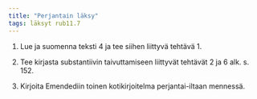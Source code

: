 ```yaml
---
title: "Perjantain läksy"
tags: läksyt rub11.7
---
```


1. Lue ja suomenna teksti 4 ja tee siihen liittyvä tehtävä 1.

2. Tee kirjasta substantiivin taivuttamiseen liittyvät tehtävät 2 ja 6 alk. s. 152.

3. Kirjoita Emendediin toinen kotikirjoitelma perjantai-iltaan mennessä.

